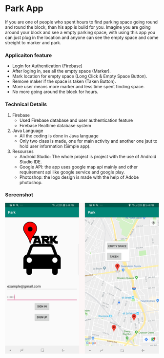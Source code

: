 # Park App

If you are one of people who spent hours to find parking space going round and round the block, than his app is build for you. Imagine you are going around your block and see a empty parking space, with using this app you can just plug in the location and anyone can see the empty space and come streight to marker and park.   

### Applicaiton feature

* Login for Authentication (Firebase)
* After loging in, see all the empty space (Marker).
* Mark location for empty space (Long Click & Empty Space Button).
* Remove maker if the space is taken (Taken Button).
* More user means more marker and less time spent finding space.
* No more going around the block for hours.

### Technical Details

1. Firebase
	- Used Firebase database and user authentication feature
	- Firebase Realtime database system
2. Java Language
	- All the coding is done in Java language 
	- Only two class is made, one for main activity and another one jsut to hold user information (Simple app).
3. Resourses
	- Android Studio: The whole project is project with the use of Android Studio IDE.
	- Google API: the app uses google map api mainly and other requirement api like google service and google play. 
	- Photoshop: the logo design is made with the help of Adobe photoshop.

### Screenshot
![Image of ScreenShot](https://github.com/TenNga/parkingSpace/blob/master/parkScreenShot.jpg)